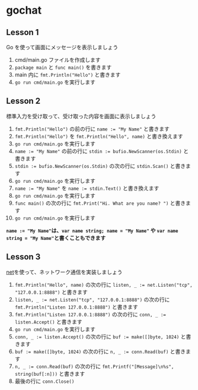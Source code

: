 # gochat

## Lesson 1

Go を使って画面にメッセージを表示しましょう

1. cmd/main.go ファイルを作成します
2. `package main` と `func main()` を書きます
3. main 内に `fmt.Println("Hello")` と書きます
4. `go run cmd/main.go` を実行します

## Lesson 2

標準入力を受け取って、受け取った内容を画面に表示しましょう

1. `fmt.Println("Hello")` の前の行に `name := "My Name"` と書きます
2. `fmt.Println("Hello")` を `fmt.Println("Hello", name)` と書き換えます
3. `go run cmd/main.go` を実行します
4. `name := "My Name"` の前の行に `stdin := bufio.NewScanner(os.Stdin)` と書きます
5. `stdin := bufio.NewScanner(os.Stdin)` の次の行に `stdin.Scan()` と書きます
6. `go run cmd/main.go` を実行します
7. `name := "My Name"` を `name := stdin.Text()` と書き換えます
8. `go run cmd/main.go` を実行します
9. `func main()` の次の行に `fmt.Print("Hi. What are you name? ")` と書きます
10. `go run cmd/main.go` を実行します

**`name := "My Name"`は、`var name string; name = "My Name"` や `var name string = "My Name"`と書くこともできます**

## Lesson 3

[net](https://golang.org/pkg/net/)を使って、ネットワーク通信を実装しましょう

1. `fmt.Println("Hello", name)` の次の行に `listen, _ := net.Listen("tcp", "127.0.0.1:8888")` と書きます
2. `listen, _ := net.Listen("tcp", "127.0.0.1:8888")` の次の行に `fmt.Println("Listen 127.0.0.1:8888")` と書きます
3. `fmt.Println("Listen 127.0.0.1:8888")` の次の行に `conn, _ := listen.Accept()` と書きます
4. `go run cmd/main.go` を実行します
5. `conn, _ := listen.Accept()` の次の行に `buf := make([]byte, 1024)` と書きます
6. `buf := make([]byte, 1024)` の次の行に `n, _ := conn.Read(buf)` と書きます
7. `n, _ := conn.Read(buf)` の次の行に `fmt.Printf("[Message]\n%s", string(buf[:n]))` と書きます
8. 最後の行に `conn.Close()`
